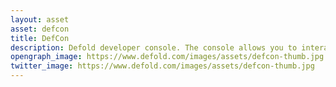 ```yaml
---
layout: asset
asset: defcon
title: DefCon
description: Defold developer console. The console allows you to interact with a running game (locally or on device) through a browser.
opengraph_image: https://www.defold.com/images/assets/defcon-thumb.jpg
twitter_image: https://www.defold.com/images/assets/defcon-thumb.jpg
---
```


